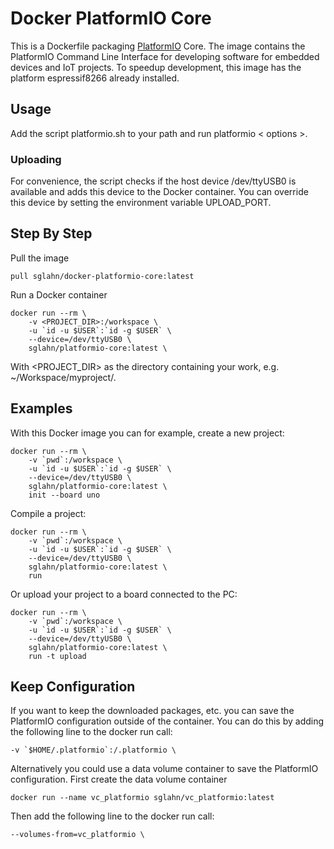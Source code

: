 # Docker PlatformIO Core
This is a Dockerfile packaging [PlatformIO](http://platformio.org/) Core. The image contains the PlatformIO Command Line Interface for developing software for embedded devices and IoT projects. 
To speedup development, this image has the platform espressif8266 already installed.

## Usage
Add the script platformio.sh to your path and run platformio < options >. 

### Uploading
For convenience, the script checks if the host device /dev/ttyUSB0 is available and adds this device to the Docker container. You can override this device by setting the environment variable UPLOAD_PORT.

## Step By Step
Pull the image
```
pull sglahn/docker-platformio-core:latest
```
Run a Docker container
```
docker run --rm \
    -v <PROJECT_DIR>:/workspace \
    -u `id -u $USER`:`id -g $USER` \
    --device=/dev/ttyUSB0 \
    sglahn/platformio-core:latest \
```
With <PROJECT_DIR> as the directory containing your work, e.g. ~/Workspace/myproject/.

## Examples
 With this Docker image you can for example, create a new project:
```
docker run --rm \
    -v `pwd`:/workspace \
    -u `id -u $USER`:`id -g $USER` \
    --device=/dev/ttyUSB0 \
    sglahn/platformio-core:latest \
    init --board uno
```
Compile a project:
```
docker run --rm \
    -v `pwd`:/workspace \
    -u `id -u $USER`:`id -g $USER` \
    --device=/dev/ttyUSB0 \
    sglahn/platformio-core:latest \
    run
```
Or upload your project to a board connected to the PC:
```
docker run --rm \
    -v `pwd`:/workspace \
    -u `id -u $USER`:`id -g $USER` \
    --device=/dev/ttyUSB0 \
    sglahn/platformio-core:latest \
    run -t upload
```
## Keep Configuration
If you want to keep the downloaded packages, etc. you can save the PlatformIO configuration outside of the container. You can do this by adding the following line to the docker run call:
```
-v `$HOME/.platformio`:/.platformio \
```
Alternatively you could use a data volume container to save the PlatformIO configuration. First create the data volume container
```
docker run --name vc_platformio sglahn/vc_platformio:latest
```
Then add the following line to the docker run call:
```
--volumes-from=vc_platformio \
```


